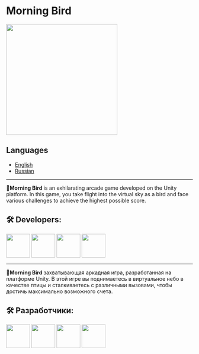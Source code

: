 # Morning Bird
<img src="morning-bird.gif" width="300">

## Languages

- [English](#eng)
- [Russian](#rus)
<hr>



<a name="eng"></a>
📖**Morning Bird** is an exhilarating arcade game developed on the Unity platform. In this game, you take flight into the virtual sky as a bird and face various challenges to achieve the highest possible score.


## 🛠️ Developers:

[<img src="https://avatars.githubusercontent.com/u/108973583?s=64&v=4" width="64"/>](https://github.com/uzyanbaev)
[<img src="https://avatars.githubusercontent.com/u/149161601?s=64&v=4" width="64"/>](https://github.com/imperorofdoomsday)
[<img src="https://avatars.githubusercontent.com/u/157495992?s=64&v=4" width="64"/>](https://github.com/kharrasov)
[<img src="https://avatars.githubusercontent.com/u/139067719?v=4" width="64"/>](https://github.com/baydavletov)

<hr>

<a name="rus"></a>
📖**Morning Bird** захватывающая аркадная игра, разработанная на платформе Unity. В этой игре вы поднимаетесь в виртуальное небо в качестве птицы и сталкиваетесь с различными вызовами, чтобы достичь максимально возможного счета.


## 🛠️ Разработчики:

[<img src="https://avatars.githubusercontent.com/u/108973583?s=64&v=4" width="64"/>](https://github.com/uzyanbaev)
[<img src="https://avatars.githubusercontent.com/u/149161601?s=64&v=4" width="64"/>](https://github.com/imperorofdoomsday)
[<img src="https://avatars.githubusercontent.com/u/157495992?s=64&v=4" width="64"/>](https://github.com/kharrasov)
[<img src="https://avatars.githubusercontent.com/u/139067719?v=4" width="64"/>](https://github.com/baydavletov)
